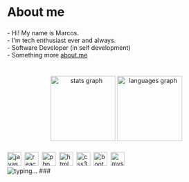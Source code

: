 <h1 align="left">About me</h1>

###

<p align="left">- Hi! My name is Marcos.<br>- I'm tech enthusiast ever and always. <br>- Software Developer (in self development)<br>- Something more <a href="https://about.me/marcoscarvalho">about.me</a></p>

###

<br clear="both">

<div align="center">
  <img src="https://github-readme-stats.vercel.app/api?username=oaksmark&hide_title=true&hide_rank=false&show_icons=true&include_all_commits=true&count_private=true&disable_animations=false&theme=github_dark&locale=en&hide_border=true&order=1" height="150" alt="stats graph"  />
  <img src="https://github-readme-stats.vercel.app/api/top-langs?username=oaksmark&locale=en&hide_title=true&layout=compact&card_width=320&langs_count=5&theme=github_dark&hide_border=true&order=2" height="150" alt="languages graph"  />
</div>

###

<div align="left">
  <img src="https://img.shields.io/badge/JavaScript-F7DF1E?logo=javascript&logoColor=black&style=for-the-badge" height="32" alt="javascript logo"  />
  <img width="" />
  <img src="https://img.shields.io/badge/React-61DAFB?logo=react&logoColor=black&style=for-the-badge" height="32" alt="react logo"  />
  <img width="" />
  <img src="https://img.shields.io/badge/PHP-777BB4?logo=php&logoColor=black&style=for-the-badge" height="32" alt="php logo"  />
  <img width="" />
  <img src="https://img.shields.io/badge/HTML5-E34F26?logo=html5&logoColor=white&style=for-the-badge" height="32" alt="html5 logo"  />
  <img width="" />
  <img src="https://img.shields.io/badge/CSS3-1572B6?logo=css3&logoColor=white&style=for-the-badge" height="32" alt="css3 logo"  />
  <img width="" />
  <img src="https://img.shields.io/badge/Bootstrap-7952B3?logo=bootstrap&logoColor=white&style=for-the-badge" height="32" alt="bootstrap logo"  />
  <img width="" />
  <img src="https://img.shields.io/badge/MySQL-4479A1?logo=mysql&logoColor=white&style=for-the-badge" height="32" alt="mysql logo"  />
</div>
<img src="https://readme-typing-svg.herokuapp.com/?font=Iosevka&size=16&color=97a4e2&center=true&width=410&height=45&lines=Sometimes+it+%27works%27" alt="typing..."  />
###
